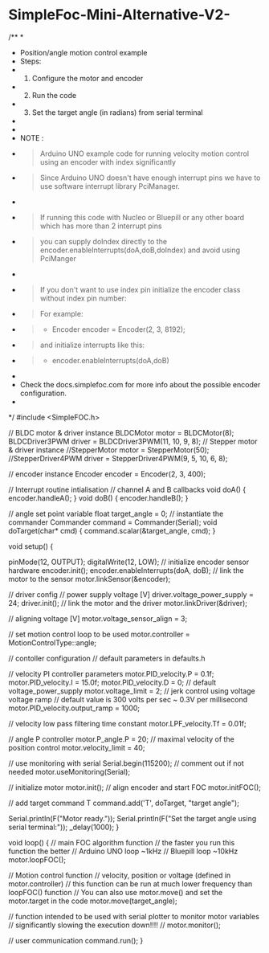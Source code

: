 # SimpleFoc-Mini-Alternative-V2-

/**
 *
 * Position/angle motion control example
 * Steps:
 * 1) Configure the motor and encoder
 * 2) Run the code
 * 3) Set the target angle (in radians) from serial terminal
 *
 *
 * NOTE :
 * > Arduino UNO example code for running velocity motion control using an encoder with index significantly
 * > Since Arduino UNO doesn't have enough interrupt pins we have to use software interrupt library PciManager.
 *
 * > If running this code with Nucleo or Bluepill or any other board which has more than 2 interrupt pins
 * > you can supply doIndex directly to the encoder.enableInterrupts(doA,doB,doIndex) and avoid using PciManger
 *
 * > If you don't want to use index pin initialize the encoder class without index pin number:
 * > For example:
 * > - Encoder encoder = Encoder(2, 3, 8192);
 * > and initialize interrupts like this:
 * > - encoder.enableInterrupts(doA,doB)
 *
 * Check the docs.simplefoc.com for more info about the possible encoder configuration.
 *
 */
#include <SimpleFOC.h>

// BLDC motor & driver instance
BLDCMotor motor = BLDCMotor(8);
BLDCDriver3PWM driver = BLDCDriver3PWM(11, 10, 9, 8);
// Stepper motor & driver instance
//StepperMotor motor = StepperMotor(50);
//StepperDriver4PWM driver = StepperDriver4PWM(9, 5, 10, 6,  8);

// encoder instance
Encoder encoder = Encoder(2, 3, 400);

// Interrupt routine intialisation
// channel A and B callbacks
void doA() {
  encoder.handleA();
}
void doB() {
  encoder.handleB();
}

// angle set point variable
float target_angle = 0;
// instantiate the commander
Commander command = Commander(Serial);
void doTarget(char* cmd) {
  command.scalar(&target_angle, cmd);
}

void setup() {

  pinMode(12, OUTPUT);
  digitalWrite(12, LOW);
  // initialize encoder sensor hardware
  encoder.init();
  encoder.enableInterrupts(doA, doB);
  // link the motor to the sensor
  motor.linkSensor(&encoder);

  // driver config
  // power supply voltage [V]
  driver.voltage_power_supply = 24;
  driver.init();
  // link the motor and the driver
  motor.linkDriver(&driver);

  // aligning voltage [V]
  motor.voltage_sensor_align = 3;

  // set motion control loop to be used
  motor.controller = MotionControlType::angle;

  // contoller configuration
  // default parameters in defaults.h

  // velocity PI controller parameters
  motor.PID_velocity.P = 0.1f;
  motor.PID_velocity.I = 15.0f;
  motor.PID_velocity.D = 0;
  // default voltage_power_supply
  motor.voltage_limit = 2;
  // jerk control using voltage voltage ramp
  // default value is 300 volts per sec  ~ 0.3V per millisecond
  motor.PID_velocity.output_ramp = 1000;

  // velocity low pass filtering time constant
  motor.LPF_velocity.Tf = 0.01f;

  // angle P controller
  motor.P_angle.P = 20;
  //  maximal velocity of the position control
  motor.velocity_limit = 40;


  // use monitoring with serial
  Serial.begin(115200);
  // comment out if not needed
  motor.useMonitoring(Serial);

  // initialize motor
  motor.init();
  // align encoder and start FOC
  motor.initFOC();

  // add target command T
  command.add('T', doTarget, "target angle");

  Serial.println(F("Motor ready."));
  Serial.println(F("Set the target angle using serial terminal:"));
  _delay(1000);
}

void loop() {
  // main FOC algorithm function
  // the faster you run this function the better
  // Arduino UNO loop  ~1kHz
  // Bluepill loop ~10kHz
  motor.loopFOC();

  // Motion control function
  // velocity, position or voltage (defined in motor.controller)
  // this function can be run at much lower frequency than loopFOC() function
  // You can also use motor.move() and set the motor.target in the code
  motor.move(target_angle);

  // function intended to be used with serial plotter to monitor motor variables
  // significantly slowing the execution down!!!!
  // motor.monitor();

  // user communication
  command.run();
}
